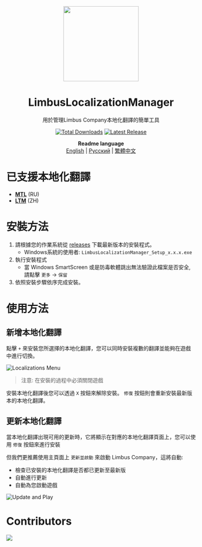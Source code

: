 <div align="center">
<a href="https://github.com/kimght/LimbusLocalizationInstaller">
   <img src="https://github.com/kimght/LimbusLocalizationInstaller/blob/main/public/logo_full.png"
      width="200"
      height="200"/>
</a>

# LimbusLocalizationManager

用於管理Limbus Company本地化翻譯的簡單工具

[![Total Downloads](https://img.shields.io/github/downloads/kimght/LimbusLocalizationInstaller/total?style=flat-square&label=Total%20Downloads&color=%23707489)](../../releases)
[![Latest Release](https://img.shields.io/github/v/release/kimght/LimbusLocalizationInstaller?style=flat-square&label=Latest%20Release&labelColor=%23707489&color=%23484f58)](../../releases/latest)

**Readme language**<br>
[English](/README.md) | [Русский](/docs/README/ru.md) | [繁體中文](/docs/README/zh.md)
</div>

# 已支援本地化翻譯

- [**MTL**](https://github.com/kimght/LimbusCompanyRuMTL) (RU)
- [**LTM**](https://github.com/LimbusTraditionalMandarin/storyline) (ZH)

# 安裝方法

1. 請根據您的作業系統從 [releases](https://github.com/kimght/LimbusLocalizationManager/releases) 下載最新版本的安裝程式。
   - Windows系統的使用者: `LimbusLocalizationManager_Setup_x.x.x.exe`
2. 執行安裝程式
   - 當 Windows SmartScreen 或是防毒軟體跳出無法驗證此檔案是否安全, 請點擊 `更多` -> `保留`
3. 依照安裝步驟依序完成安裝。

# 使用方法

## 新增本地化翻譯

點擊 `+` 來安裝您所選擇的本地化翻譯，您可以同時安裝複數的翻譯並能夠在遊戲中進行切換。

![Localizations Menu](https://github.com/user-attachments/assets/4d8a503a-a3de-403d-a735-6c05f318aabe)

> 注意: 在安裝的過程中必須關閉遊戲

安裝本地化翻譯後您可以透過 `X` 按鈕來解除安裝。 `修復` 按鈕則會重新安裝最新版本的本地化翻譯。

## 更新本地化翻譯

當本地化翻譯出現可用的更新時，它將顯示在對應的本地化翻譯頁面上，您可以使用 `修復` 按鈕來進行安裝

但我們更推薦使用主頁面上 `更新並啟動` 來啟動 Limbus Company，這將自動:

- 檢查已安裝的本地化翻譯是否都已更新至最新版
- 自動進行更新
- 自動為您啟動遊戲

![Update and Play](https://github.com/user-attachments/assets/9db27e59-98ff-4771-8cdd-6f6975485df5)

# Contributors

<a href="https://github.com/kimght/LimbusLocalizationManager/graphs/contributors">
  <img src="https://contrib.rocks/image?repo=kimght/LimbusLocalizationManager" />
</a>
